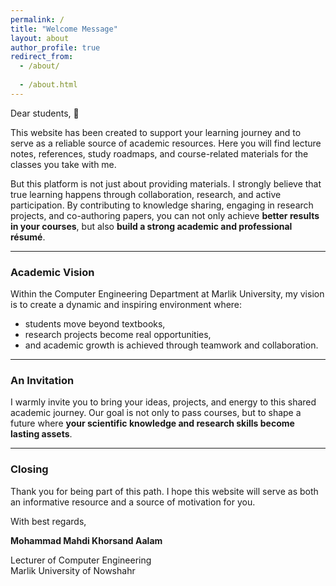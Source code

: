 ```yaml
---
permalink: /
title: "Welcome Message"
layout: about
author_profile: true
redirect_from: 
  - /about/
  
  - /about.html
---
```




Dear students, 🌱  

This website has been created to support your learning journey and to serve as a reliable source of academic resources. Here you will find lecture notes, references, study roadmaps, and course-related materials for the classes you take with me.  

But this platform is not just about providing materials. I strongly believe that true learning happens through collaboration, research, and active participation. By contributing to knowledge sharing, engaging in research projects, and co-authoring papers, you can not only achieve **better results in your courses**, but also **build a strong academic and professional résumé**.  

---

### Academic Vision
Within the Computer Engineering Department at Marlik University, my vision is to create a dynamic and inspiring environment where:  
- students move beyond textbooks,  
- research projects become real opportunities,  
- and academic growth is achieved through teamwork and collaboration.  

---

### An Invitation
I warmly invite you to bring your ideas, projects, and energy to this shared academic journey. Our goal is not only to pass courses, but to shape a future where **your scientific knowledge and research skills become lasting assets**.  

---

### Closing
Thank you for being part of this path. I hope this website will serve as both an informative resource and a source of motivation for you.  

With best regards,  

**Mohammad Mahdi Khorsand Aalam**  

Lecturer of Computer Engineering  
Marlik University of Nowshahr
